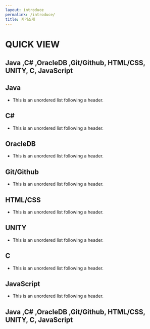 ```yaml
---
layout: introduce
permalink: /introduce/
title: 자기소개
---
```

# QUICK VIEW
## Java ,C# ,OracleDB ,Git/Github, HTML/CSS, UNITY, C, JavaScript
## Java
*   This is an unordered list following a header.
## C#
*   This is an unordered list following a header.
## OracleDB
*   This is an unordered list following a header.
## Git/Github
*   This is an unordered list following a header.
## HTML/CSS
*   This is an unordered list following a header.
## UNITY
*   This is an unordered list following a header.
## C
*   This is an unordered list following a header.
## JavaScript
*   This is an unordered list following a header.
## Java ,C# ,OracleDB ,Git/Github, HTML/CSS, UNITY, C, JavaScript
